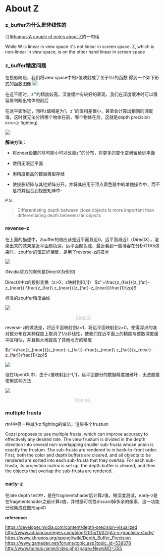 # About Z

### z_buffer为什么是非线性的

引用[humus:A couple of notes about Z](http://www.humus.name/index.php?page=News&ID=255)的一句话

While W is linear in view space it's not linear in screen space. Z, which is non-linear in view space, is on the other hand linear in screen space

### z_buffer精度问题

在投影阶段，我们将view space中的z值映射成了关于1/z的函数
得到一个如下形式的函数图像
![](https://pic.downk.cc/item/5f3a690214195aa594a499b7.png)


在近平面时，z''的精度较高，深度缓冲有较好的表现，我们在深度缓冲时可以很容易判断出物体的前后

在远平面附近，同样z值相差为1，z''的值相差很小，甚至会计算出相同的深度值，这时就无法分辨哪个物体在前，哪个物体在后，这就是depth precision error(z fighting)

![](https://pic.downk.cc/item/5f3a690214195aa594a499b4.png)



**解决方法：**

- 将znear设置的尽可能小可以改善z''的分布，将更多的变化空间留给远平面

- 使用无限远平面

- 用精度更高的数据类型存储

- 使投影矩阵与其他矩阵分开，并将其应用于顶点着色器中的单独操作中，而不是将其组合到视图矩阵中- 

P.S.
>Differentiating depth between close objects is more important than differentiating depth between far objects


<!-- 
# integer depth buffer

假设我们用integer类型存储z值，那么z精确度是均匀分布的，定义映射函数$f(x)$

我们设depthbuffer精确度为s（depthbuffer中两个点z值差的最小值，int类型可设为1），view space精确度$c$

得到$f(z) - f(z+C)=s$
$f(x) = he^{x}$ -->

### reverse-z


在上面的描述中，zbuffer的值应该是近平面趋近0，远平面趋近1（DirectX），渲染出来的效果是近平面颜色深，远平面颜色浅，最近看到一篇博客在分析GTA5渲染时，zbuffer的值正好相反，是用了reverse-z的技术

![](https://images2015.cnblogs.com/blog/503123/201601/503123-20160112092820882-537489601.jpg)

(Nvidia官方的案例是DirectX为例的)

DirectX中z的投影变换（z>0，z映射到[0,1]）
$z''=\frac{z_{far}}{z_{far}-z_{near}}-\frac{z_{far}\ z_{near}}{z_{far}-z_{near}}\frac{1}{zp}$

标准的zbuffer精度曲线

![](https://developer.nvidia.com/sites/default/files/akamai/gameworks/blog/Depthprecision/graph4.jpg)
<center style="font-size:14px;color:#C0C0C0;text-decoration:underline">DirectX</center> 

reverse-z的做法是，将近平面映射到z=1，将远平面映射到z=0，使得浮点的准对数分布在某种程度上取消了1/z非线性，使我们在近平面上的精度与整数深度缓冲区相似，并且极大地提高了其他地方的精度

$z''=\frac{z_{near}}{z_{near}-z_{far}}-\frac{z_{near}\ z_{far}}{z_{near}-z_{far}}\frac{1}{zp}$

![](https://developer.nvidia.com/sites/default/files/akamai/gameworks/blog/Depthprecision/graph5.jpg)

但在OpenGL中，由于z值映射到[-1,1]，远平面部分的数据精度被破坏，无法直接使用这种方法

![](https://developer.nvidia.com/sites/default/files/akamai/gameworks/blog/Depthprecision/graph6.jpg)
<center style="font-size:14px;color:#C0C0C0;text-decoration:underline">OpenGL</center> 



### multiple frusta

rtr4中另一种减少z fighting的做法，渲染多个frustum

Cozzi proposes to use multiple frusta, which can improve accuracy to effectively any desired rate. The view frustum is divided in the depth direction into
several non-overlapping smaller sub-frusta whose union is exactly the frustum. The
sub-frusta are rendered to in back-to-front order. First, both the color and depth
buffers are cleared, and all objects to be rendered are sorted into each sub-frusta that
they overlap. For each sub-frusta, its projection matrix is set up, the depth buffer is
cleared, and then the objects that overlap the sub-frusta are rendered.

### early-z

在late depth test中，是在fragmentshader后计算z值，做深度测试，early-z是在fragmentshader之前计算z值，并根据可视性discard掉多余的像素，这一功能已经集成在图形api中

**reference:**

https://developer.nvidia.com/content/depth-precision-visualized
http://www.adriancourreges.com/blog/2015/11/02/gta-v-graphics-study/
https://www.khronos.org/opengl/wiki/Depth_Buffer_Precision
https://www.gamedev.net/forums/topic.asp?topic_id=539378
http://www.humus.name/index.php?page=News&ID=255
